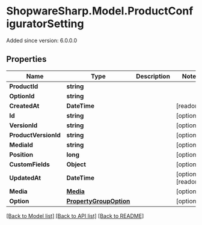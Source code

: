 # ShopwareSharp.Model.ProductConfiguratorSetting
Added since version: 6.0.0.0

## Properties

Name | Type | Description | Notes
------------ | ------------- | ------------- | -------------
**ProductId** | **string** |  | 
**OptionId** | **string** |  | 
**CreatedAt** | **DateTime** |  | [readonly] 
**Id** | **string** |  | [optional] 
**VersionId** | **string** |  | [optional] 
**ProductVersionId** | **string** |  | [optional] 
**MediaId** | **string** |  | [optional] 
**Position** | **long** |  | [optional] 
**CustomFields** | **Object** |  | [optional] 
**UpdatedAt** | **DateTime** |  | [optional] [readonly] 
**Media** | [**Media**](Media.md) |  | [optional] 
**Option** | [**PropertyGroupOption**](PropertyGroupOption.md) |  | [optional] 

[[Back to Model list]](../../README.md#documentation-for-models) [[Back to API list]](../../README.md#documentation-for-api-endpoints) [[Back to README]](../../README.md)

